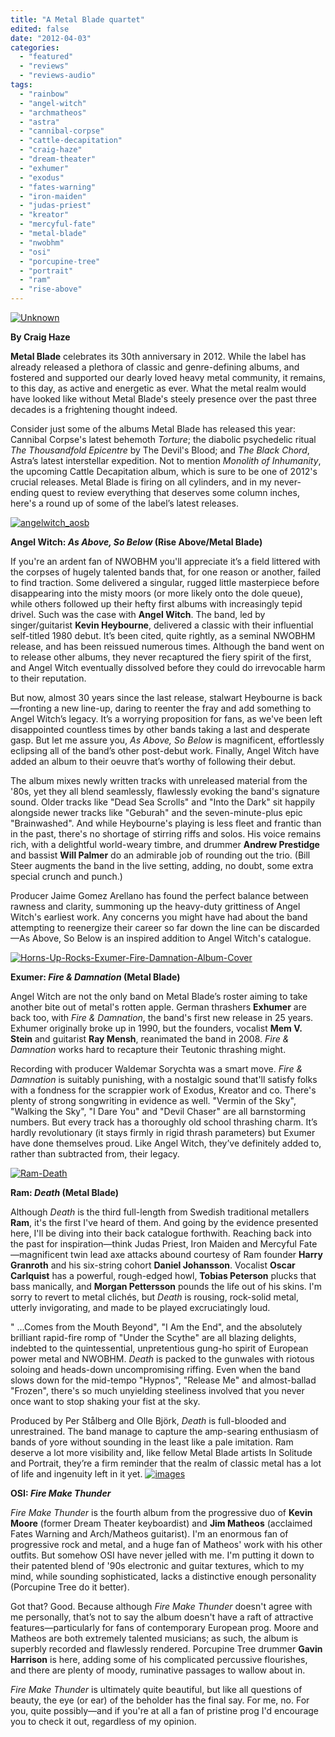 ```yaml
---
title: "A Metal Blade quartet"
edited: false
date: "2012-04-03"
categories:
  - "featured"
  - "reviews"
  - "reviews-audio"
tags:
  - "rainbow"
  - "angel-witch"
  - "archmatheos"
  - "astra"
  - "cannibal-corpse"
  - "cattle-decapitation"
  - "craig-haze"
  - "dream-theater"
  - "exhumer"
  - "exodus"
  - "fates-warning"
  - "iron-maiden"
  - "judas-priest"
  - "kreator"
  - "mercyful-fate"
  - "metal-blade"
  - "nwobhm"
  - "osi"
  - "porcupine-tree"
  - "portrait"
  - "ram"
  - "rise-above"
---
```


[![](http://www.hellbound.ca/wp-content/uploads/2012/04/Unknown.jpeg "Unknown")](http://www.hellbound.ca/wp-content/uploads/2012/04/Unknown.jpeg)

**By Craig Haze**

**Metal Blade** celebrates its 30th anniversary in 2012. While the label has already released a plethora of classic and genre-defining albums, and fostered and supported our dearly loved heavy metal community, it remains, to this day, as active and energetic as ever. What the metal realm would have looked like without Metal Blade's steely presence over the past three decades is a frightening thought indeed.

Consider just some of the albums Metal Blade has released this year: Cannibal Corpse's latest behemoth _Torture_; the diabolic psychedelic ritual _The Thousandfold Epicentre_ by The Devil's Blood; and _The Black Chord_, Astra’s latest interstellar expedition. Not to mention _Monolith of Inhumanity_, the upcoming Cattle Decapitation album, which is sure to be one of 2012's crucial releases. Metal Blade is firing on all cylinders, and in my never-ending quest to review everything that deserves some column inches, here's a round up of some of the label’s latest releases.

[![](http://www.hellbound.ca/wp-content/uploads/2012/04/angelwitch_aosb-290x290.jpg "angelwitch_aosb")](http://www.hellbound.ca/wp-content/uploads/2012/04/angelwitch_aosb.jpg)

**Angel Witch: _As Above, So Below_ (Rise Above/Metal Blade)**

If you're an ardent fan of NWOBHM you'll appreciate it’s a field littered with the corpses of hugely talented bands that, for one reason or another, failed to find traction. Some delivered a singular, rugged little masterpiece before disappearing into the misty moors (or more likely onto the dole queue), while others followed up their hefty first albums with increasingly tepid drivel. Such was the case with **Angel Witch**. The band, led by singer/guitarist **Kevin Heybourne**, delivered a classic with their influential self-titled 1980 debut. It’s been cited, quite rightly, as a seminal NWOBHM release, and has been reissued numerous times. Although the band went on to release other albums, they never recaptured the fiery spirit of the first, and Angel Witch eventually dissolved before they could do irrevocable harm to their reputation.

But now, almost 30 years since the last release, stalwart Heybourne is back—fronting a new line-up, daring to reenter the fray and add something to Angel Witch’s legacy. It’s a worrying proposition for fans, as we've been left disappointed countless times by other bands taking a last and desperate gasp. But let me assure you, _As Above, So Below_ is magnificent, effortlessly eclipsing all of the band’s other post-debut work. Finally, Angel Witch have added an album to their oeuvre that’s worthy of following their debut.

The album mixes newly written tracks with unreleased material from the '80s, yet they all blend seamlessly, flawlessly evoking the band's signature sound. Older tracks like "Dead Sea Scrolls" and "Into the Dark" sit happily alongside newer tracks like "Geburah" and the seven-minute-plus epic "Brainwashed". And while Heybourne's playing is less fleet and frantic than in the past, there's no shortage of stirring riffs and solos. His voice remains rich, with a delightful world-weary timbre, and drummer **Andrew Prestidge** and bassist **Will Palmer** do an admirable job of rounding out the trio. (Bill Steer augments the band in the live setting, adding, no doubt, some extra special crunch and punch.)

Producer Jaime Gomez Arellano has found the perfect balance between rawness and clarity, summoning up the heavy-duty grittiness of Angel Witch's earliest work. Any concerns you might have had about the band attempting to reenergize their career so far down the line can be discarded—As Above, So Below is an inspired addition to Angel Witch's catalogue.

[![](http://www.hellbound.ca/wp-content/uploads/2012/04/Horns-Up-Rocks-Exumer-Fire-Damnation-Album-Cover-290x290.jpg "Horns-Up-Rocks-Exumer-Fire-Damnation-Album-Cover")](http://www.hellbound.ca/wp-content/uploads/2012/04/Horns-Up-Rocks-Exumer-Fire-Damnation-Album-Cover.jpg)

**Exumer: _Fire & Damnation_ (Metal Blade)**

Angel Witch are not the only band on Metal Blade’s roster aiming to take another bite out of metal's rotten apple. German thrashers **Exhumer** are back too, with _Fire & Damnation_, the band's first new release in 25 years. Exhumer originally broke up in 1990, but the founders, vocalist **Mem V. Stein** and guitarist **Ray Mensh**, reanimated the band in 2008. _Fire & Damnation_ works hard to recapture their Teutonic thrashing might.

Recording with producer Waldemar Sorychta was a smart move. _Fire & Damnation_ is suitably punishing, with a nostalgic sound that'll satisfy folks with a fondness for the scrappier work of Exodus, Kreator and co. There's plenty of strong songwriting in evidence as well. "Vermin of the Sky", "Walking the Sky", "I Dare You" and "Devil Chaser" are all barnstorming numbers. But every track has a thoroughly old school thrashing charm. It’s hardly revolutionary (it stays firmly in rigid thrash parameters) but Exumer have done themselves proud. Like Angel Witch, they’ve definitely added to, rather than subtracted from, their legacy.

[![](http://www.hellbound.ca/wp-content/uploads/2012/04/Ram-Death-290x290.jpg "Ram-Death")](http://www.hellbound.ca/wp-content/uploads/2012/04/Ram-Death.jpg)

**Ram: _Death_ (Metal Blade)**

Although _Death_ is the third full-length from Swedish traditional metallers **Ram**, it's the first I've heard of them. And going by the evidence presented here, I'll be diving into their back catalogue forthwith. Reaching back into the past for inspiration—think Judas Priest, Iron Maiden and Mercyful Fate—magnificent twin lead axe attacks abound courtesy of Ram founder **Harry Granroth** and his six-string cohort **Daniel Johansson**. Vocalist **Oscar Carlquist** has a powerful, rough-edged howl, **Tobias Peterson** plucks that bass manically, and **Morgan Pettersson** pounds the life out of his skins. I'm sorry to revert to metal clichés, but _Death_ is rousing, rock-solid metal, utterly invigorating, and made to be played excruciatingly loud.

" ...Comes from the Mouth Beyond", "I Am the End", and the absolutely brilliant rapid-fire romp of "Under the Scythe" are all blazing delights, indebted to the quintessential, unpretentious gung-ho spirit of European power metal and NWOBHM. _Death_ is packed to the gunwales with riotous soloing and heads-down uncompromising riffing. Even when the band slows down for the mid-tempo "Hypnos", "Release Me" and almost-ballad "Frozen", there's so much unyielding steeliness involved that you never once want to stop shaking your fist at the sky.

Produced by Per Stålberg and Olle Björk, _Death_ is full-blooded and unrestrained. The band manage to capture the amp-searing enthusiasm of bands of yore without sounding in the least like a pale imitation. Ram deserve a lot more visibility and, like fellow Metal Blade artists In Solitude and Portrait, they’re a firm reminder that the realm of classic metal has a lot of life and ingenuity left in it yet. [![](http://www.hellbound.ca/wp-content/uploads/2012/04/images.jpeg "images")](http://www.hellbound.ca/wp-content/uploads/2012/04/images.jpeg)

**OSI: _Fire Make Thunder_**

_Fire Make Thunder_ is the fourth album from the progressive duo of **Kevin Moore** (former Dream Theater keyboardist) and **Jim Matheos** (acclaimed Fates Warning and Arch/Matheos guitarist). I'm an enormous fan of progressive rock and metal, and a huge fan of Matheos' work with his other outfits. But somehow OSI have never jelled with me. I'm putting it down to their patented blend of '90s electronic and guitar textures, which to my mind, while sounding sophisticated, lacks a distinctive enough personality (Porcupine Tree do it better).

Got that? Good. Because although _Fire Make Thunder_ doesn't agree with me personally, that’s not to say the album doesn't have a raft of attractive features—particularly for fans of contemporary European prog. Moore and Matheos are both extremely talented musicians; as such, the album is superbly recorded and flawlessly rendered. Porcupine Tree drummer **Gavin Harrison** is here, adding some of his complicated percussive flourishes, and there are plenty of moody, ruminative passages to wallow about in.

_Fire Make Thunder_ is ultimately quite beautiful, but like all questions of beauty, the eye (or ear) of the beholder has the final say. For me, no. For you, quite possibly—and if you're at all a fan of pristine prog I'd encourage you to check it out, regardless of my opinion.
